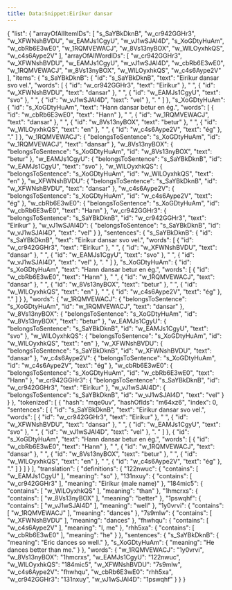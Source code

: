 ```yaml
---
title: Data:Snippet:Eiríkur dansar
---
```


{
    "list": {
        "arrayOfAllItemIDs": [
            "s_SaYBkDknB",
            "w_cr942GGHr3",
            "w_XFWNshBVDU",
            "w_EAMJs1CgyU",
            "w_vJ1wSJAl4D",
            "s_XoGDtyHuAm",
            "w_cbRb6E3wE0",
            "w_1RQMVEWACJ",
            "w_8Vs13nyBOX",
            "w_WlLOyxhkQS",
            "w_c4s6Aype2V"
        ],
        "arrayOfAllWordIDs": [
            "w_cr942GGHr3",
            "w_XFWNshBVDU",
            "w_EAMJs1CgyU",
            "w_vJ1wSJAl4D",
            "w_cbRb6E3wE0",
            "w_1RQMVEWACJ",
            "w_8Vs13nyBOX",
            "w_WlLOyxhkQS",
            "w_c4s6Aype2V"
        ],
        "items": {
            "s_SaYBkDknB": {
                "id": "s_SaYBkDknB",
                "text": "Eiríkur dansar svo vel.",
                "words": [
                    {
                        "id": "w_cr942GGHr3",
                        "text": "Eiríkur"
                    },
                    " ",
                    {
                        "id": "w_XFWNshBVDU",
                        "text": "dansar"
                    },
                    " ",
                    {
                        "id": "w_EAMJs1CgyU",
                        "text": "svo"
                    },
                    " ",
                    {
                        "id": "w_vJ1wSJAl4D",
                        "text": "vel"
                    },
                    ". "
                ]
            },
            "s_XoGDtyHuAm": {
                "id": "s_XoGDtyHuAm",
                "text": "Hann dansar betur en ég.",
                "words": [
                    {
                        "id": "w_cbRb6E3wE0",
                        "text": "Hann"
                    },
                    " ",
                    {
                        "id": "w_1RQMVEWACJ",
                        "text": "dansar"
                    },
                    " ",
                    {
                        "id": "w_8Vs13nyBOX",
                        "text": "betur"
                    },
                    " ",
                    {
                        "id": "w_WlLOyxhkQS",
                        "text": "en"
                    },
                    " ",
                    {
                        "id": "w_c4s6Aype2V",
                        "text": "ég"
                    },
                    "."
                ]
            },
            "w_1RQMVEWACJ": {
                "belongsToSentence": "s_XoGDtyHuAm",
                "id": "w_1RQMVEWACJ",
                "text": "dansar"
            },
            "w_8Vs13nyBOX": {
                "belongsToSentence": "s_XoGDtyHuAm",
                "id": "w_8Vs13nyBOX",
                "text": "betur"
            },
            "w_EAMJs1CgyU": {
                "belongsToSentence": "s_SaYBkDknB",
                "id": "w_EAMJs1CgyU",
                "text": "svo"
            },
            "w_WlLOyxhkQS": {
                "belongsToSentence": "s_XoGDtyHuAm",
                "id": "w_WlLOyxhkQS",
                "text": "en"
            },
            "w_XFWNshBVDU": {
                "belongsToSentence": "s_SaYBkDknB",
                "id": "w_XFWNshBVDU",
                "text": "dansar"
            },
            "w_c4s6Aype2V": {
                "belongsToSentence": "s_XoGDtyHuAm",
                "id": "w_c4s6Aype2V",
                "text": "ég"
            },
            "w_cbRb6E3wE0": {
                "belongsToSentence": "s_XoGDtyHuAm",
                "id": "w_cbRb6E3wE0",
                "text": "Hann"
            },
            "w_cr942GGHr3": {
                "belongsToSentence": "s_SaYBkDknB",
                "id": "w_cr942GGHr3",
                "text": "Eiríkur"
            },
            "w_vJ1wSJAl4D": {
                "belongsToSentence": "s_SaYBkDknB",
                "id": "w_vJ1wSJAl4D",
                "text": "vel"
            }
        },
        "sentences": {
            "s_SaYBkDknB": {
                "id": "s_SaYBkDknB",
                "text": "Eiríkur dansar svo vel.",
                "words": [
                    {
                        "id": "w_cr942GGHr3",
                        "text": "Eiríkur"
                    },
                    " ",
                    {
                        "id": "w_XFWNshBVDU",
                        "text": "dansar"
                    },
                    " ",
                    {
                        "id": "w_EAMJs1CgyU",
                        "text": "svo"
                    },
                    " ",
                    {
                        "id": "w_vJ1wSJAl4D",
                        "text": "vel"
                    },
                    ". "
                ]
            },
            "s_XoGDtyHuAm": {
                "id": "s_XoGDtyHuAm",
                "text": "Hann dansar betur en ég.",
                "words": [
                    {
                        "id": "w_cbRb6E3wE0",
                        "text": "Hann"
                    },
                    " ",
                    {
                        "id": "w_1RQMVEWACJ",
                        "text": "dansar"
                    },
                    " ",
                    {
                        "id": "w_8Vs13nyBOX",
                        "text": "betur"
                    },
                    " ",
                    {
                        "id": "w_WlLOyxhkQS",
                        "text": "en"
                    },
                    " ",
                    {
                        "id": "w_c4s6Aype2V",
                        "text": "ég"
                    },
                    "."
                ]
            }
        },
        "words": {
            "w_1RQMVEWACJ": {
                "belongsToSentence": "s_XoGDtyHuAm",
                "id": "w_1RQMVEWACJ",
                "text": "dansar"
            },
            "w_8Vs13nyBOX": {
                "belongsToSentence": "s_XoGDtyHuAm",
                "id": "w_8Vs13nyBOX",
                "text": "betur"
            },
            "w_EAMJs1CgyU": {
                "belongsToSentence": "s_SaYBkDknB",
                "id": "w_EAMJs1CgyU",
                "text": "svo"
            },
            "w_WlLOyxhkQS": {
                "belongsToSentence": "s_XoGDtyHuAm",
                "id": "w_WlLOyxhkQS",
                "text": "en"
            },
            "w_XFWNshBVDU": {
                "belongsToSentence": "s_SaYBkDknB",
                "id": "w_XFWNshBVDU",
                "text": "dansar"
            },
            "w_c4s6Aype2V": {
                "belongsToSentence": "s_XoGDtyHuAm",
                "id": "w_c4s6Aype2V",
                "text": "ég"
            },
            "w_cbRb6E3wE0": {
                "belongsToSentence": "s_XoGDtyHuAm",
                "id": "w_cbRb6E3wE0",
                "text": "Hann"
            },
            "w_cr942GGHr3": {
                "belongsToSentence": "s_SaYBkDknB",
                "id": "w_cr942GGHr3",
                "text": "Eiríkur"
            },
            "w_vJ1wSJAl4D": {
                "belongsToSentence": "s_SaYBkDknB",
                "id": "w_vJ1wSJAl4D",
                "text": "vel"
            }
        }
    },
    "tokenized": [
        {
            "hash": "mqe0uv",
            "hashOfIds": "m64xz6",
            "index": 0,
            "sentences": [
                {
                    "id": "s_SaYBkDknB",
                    "text": "Eiríkur dansar svo vel.",
                    "words": [
                        {
                            "id": "w_cr942GGHr3",
                            "text": "Eiríkur"
                        },
                        " ",
                        {
                            "id": "w_XFWNshBVDU",
                            "text": "dansar"
                        },
                        " ",
                        {
                            "id": "w_EAMJs1CgyU",
                            "text": "svo"
                        },
                        " ",
                        {
                            "id": "w_vJ1wSJAl4D",
                            "text": "vel"
                        },
                        ". "
                    ]
                },
                {
                    "id": "s_XoGDtyHuAm",
                    "text": "Hann dansar betur en ég.",
                    "words": [
                        {
                            "id": "w_cbRb6E3wE0",
                            "text": "Hann"
                        },
                        " ",
                        {
                            "id": "w_1RQMVEWACJ",
                            "text": "dansar"
                        },
                        " ",
                        {
                            "id": "w_8Vs13nyBOX",
                            "text": "betur"
                        },
                        " ",
                        {
                            "id": "w_WlLOyxhkQS",
                            "text": "en"
                        },
                        " ",
                        {
                            "id": "w_c4s6Aype2V",
                            "text": "ég"
                        },
                        "."
                    ]
                }
            ]
        }
    ],
    "translation": {
        "definitions": {
            "122nwuc": {
                "contains": [
                    "w_EAMJs1CgyU"
                ],
                "meaning": "so"
            },
            "131nxuy": {
                "contains": [
                    "w_cr942GGHr3"
                ],
                "meaning": "Eiríkur (male name)"
            },
            "184mic5": {
                "contains": [
                    "w_WlLOyxhkQS"
                ],
                "meaning": "than"
            },
            "1hmcrxs": {
                "contains": [
                    "w_8Vs13nyBOX"
                ],
                "meaning": "better"
            },
            "1pswqhf": {
                "contains": [
                    "w_vJ1wSJAl4D"
                ],
                "meaning": "well"
            },
            "1y0vrvi": {
                "contains": [
                    "w_1RQMVEWACJ"
                ],
                "meaning": "dances"
            },
            "7s9mlw": {
                "contains": [
                    "w_XFWNshBVDU"
                ],
                "meaning": "dances"
            },
            "fhwhqu": {
                "contains": [
                    "w_c4s6Aype2V"
                ],
                "meaning": "I, me"
            },
            "rhh5xa": {
                "contains": [
                    "w_cbRb6E3wE0"
                ],
                "meaning": "he"
            }
        },
        "sentences": {
            "s_SaYBkDknB": {
                "meaning": "Eric dances so well."
            },
            "s_XoGDtyHuAm": {
                "meaning": "He dances better than me."
            }
        },
        "words": {
            "w_1RQMVEWACJ": "1y0vrvi",
            "w_8Vs13nyBOX": "1hmcrxs",
            "w_EAMJs1CgyU": "122nwuc",
            "w_WlLOyxhkQS": "184mic5",
            "w_XFWNshBVDU": "7s9mlw",
            "w_c4s6Aype2V": "fhwhqu",
            "w_cbRb6E3wE0": "rhh5xa",
            "w_cr942GGHr3": "131nxuy",
            "w_vJ1wSJAl4D": "1pswqhf"
        }
    }
}